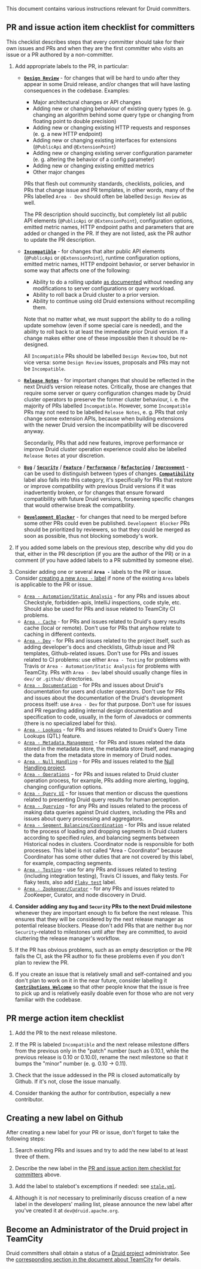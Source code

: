 <!--
  ~ Licensed to the Apache Software Foundation (ASF) under one
  ~ or more contributor license agreements.  See the NOTICE file
  ~ distributed with this work for additional information
  ~ regarding copyright ownership.  The ASF licenses this file
  ~ to you under the Apache License, Version 2.0 (the
  ~ "License"); you may not use this file except in compliance
  ~ with the License.  You may obtain a copy of the License at
  ~
  ~   http://www.apache.org/licenses/LICENSE-2.0
  ~
  ~ Unless required by applicable law or agreed to in writing,
  ~ software distributed under the License is distributed on an
  ~ "AS IS" BASIS, WITHOUT WARRANTIES OR CONDITIONS OF ANY
  ~ KIND, either express or implied.  See the License for the
  ~ specific language governing permissions and limitations
  ~ under the License.
  -->

This document contains various instructions relevant for Druid committers.

## PR and issue action item checklist for committers

This checklist describes steps that every committer should take for their own issues and PRs and when they are the first
committer who visits an issue or a PR authored by a non-committer.

1. Add appropriate labels to the PR, in particular:

   - [**`Design Review`**](https://github.com/apache/incubator-druid/labels/Design%20Review) - for changes that will be
   hard to undo after they appear in some Druid release, and/or changes that will have lasting consequences in the
   codebase. Examples:
     - Major architectural changes or API changes
     - Adding new or changing behaviour of existing query types (e. g. changing an algorithm behind some query type or
     changing from floating point to double precision)
     - Adding new or changing existing HTTP requests and responses (e. g. a new HTTP endpoint)
     - Adding new or changing existing interfaces for extensions (`@PublicApi` and `@ExtensionPoint`)
     - Adding new or changing existing server configuration parameter (e. g. altering the behavior of a config
     parameter)
     - Adding new or changing existing emitted metrics
     - Other major changes
  
     PRs that flesh out community standards, checklists, policies, and PRs that change issue and PR templates, in other
     words, many of the PRs labelled `Area - Dev` should often be labelled `Design Review` as well.

     The PR description should succinctly, but completely list all public API elements (`@PublicApi` or
     `@ExtensionPoint`), configuration options, emitted metric names, HTTP endpoint paths and parameters that are added
     or changed in the PR. If they are not listed, ask the PR author to update the PR description.

   - [**`Incompatible`**](https://github.com/apache/incubator-druid/labels/Incompatible) - for changes that alter public
   API elements (`@PublicApi` or `@ExtensionPoint`), runtime configuration options, emitted metric names, HTTP endpoint
   behavior, or server behavior in some way that affects one of the following:

     - Ability to do a rolling update [as documented](https://druid.apache.org/docs/latest/operations/rolling-updates.html)
     without needing any modifications to server configurations or query workload.
     - Ability to roll back a Druid cluster to a prior version.
     - Ability to continue using old Druid extensions without recompiling them.

     Note that no matter what, we must support the ability to do a rolling update somehow (even if some special care is
     needed), and the ability to roll back to at least the immediate prior Druid version. If a change makes either one
     of these impossible then it should be re-designed.

     All `Incompatible` PRs should be labelled `Design Review` too, but not vice versa: some `Design Review` issues,
     proposals and PRs may not be `Incompatible`.

   - [**`Release Notes`**](https://github.com/apache/incubator-druid/labels/Release%20Notes) - for important changes
   that should be reflected in the next Druid’s version release notes. Critically, those are changes that require some
   server or query configuration changes made by Druid cluster operators to preserve the former cluster behaviour, i. e.
   the majority of PRs labelled `Incompatible`. However, some `Incompatible` PRs may not need to be labelled
   `Release Notes`, e. g. PRs that only change some extension APIs, because when building extensions with the newer
   Druid version the incompatibility will be discovered anyway.

     Secondarily, PRs that add new features, improve performance or improve Druid cluster operation experience could
     also be labelled `Release Notes` at your discretion.

   - [**`Bug`**](https://github.com/apache/incubator-druid/labels/Bug) / [**`Security`**](
   https://github.com/apache/incubator-druid/labels/Security) / [**`Feature`**](
   https://github.com/apache/incubator-druid/labels/Feature) / [**`Performance`**](
   https://github.com/apache/incubator-druid/labels/Performance) / [**`Refactoring`**](
   https://github.com/apache/incubator-druid/labels/Refactoring) / [**`Improvement`**](
   https://github.com/apache/incubator-druid/labels/Improvement) - can be used to distinguish between types of changes.
   [**`Compatibility`**](https://github.com/apache/incubator-druid/labels/Compatibility) label also falls into this
   category, it's specifically for PRs that restore or improve compatibility with previous Druid versions if it was
   inadvertently broken, or for changes that ensure forward compatibility with future Druid versions, forseening specific
   changes that would otherwise break the compatibility.

   - [**`Development Blocker`**](https://github.com/apache/incubator-druid/labels/Development%20Blocker) - for changes
   that need to be merged before some other PRs could even be published. `Development Blocker` PRs should be prioritized
   by reviewers, so that they could be merged as soon as possible, thus not blocking somebody's work.

2. If you added some labels on the previous step, describe why did you do that, either in the PR description (if you are
the author of the PR) or in a comment (if you have added labels to a PR submitted by someone else).

3. Consider adding one or several **`Area -`** labels to the PR or issue. Consider [creating a new `Area -` label](
#creating-a-new-label-on-github) if none of the existing `Area` labels is applicable to the PR or issue.

   - [`Area - Automation/Static Analysis`](
   https://github.com/apache/incubator-druid/labels/Area%20-%20Automation%2FStatic%20Analysis) - for any PRs and issues
   about Checkstyle, forbidden-apis, IntelliJ inspections, code style, etc. Should also be used for PRs and issue
   related to TeamCity CI problems.
   - [`Area - Cache`](https://github.com/apache/incubator-druid/labels/Area%20-%20Cache) - for PRs and issues related to
   Druid's query results cache (local or remote). Don't use for PRs that anyhow relate to caching in different contexts.
   - [`Area - Dev`](https://github.com/apache/incubator-druid/labels/Area%20-%20Dev) - for PRs and issues related to the
   project itself, such as adding developer's docs and checklists, Github issue and PR templates, Github-related issues.
   Don't use for PRs and issues related to CI problems: use either `Area - Testing` for problems with Travis or
   `Area - Automation/Static Analysis` for problems with TeamCity. PRs with `Area - Dev` label should usually change
   files in `dev/` or `.github/` directories.
   - [`Area - Documentation`](https://github.com/apache/incubator-druid/labels/Area%20-%20Documentation) - for PRs and
   issues about Druid's documentation for users and cluster operators. Don't use for PRs and issues about the
   documentation of the Druid's development process itself: use `Area - Dev` for that purpose. Don't use for issues and
   PR regarding adding internal design documentation and specification to code, usually, in the form of Javadocs or
   comments (there is no specialized label for this).  
   - [`Area - Lookups`](https://github.com/apache/incubator-druid/labels/Area%20-%20Lookups) - for PRs and issues
   related to Druid's Query Time Lookups (QTL) feature.
   - [`Area - Metadata Management`](https://github.com/apache/incubator-druid/labels/Area%20-%20Metadata%20Management) -
   for PRs and issues related the data stored in the metadata store, the metadata store itself, and managing the data
   from the metadata store in memory of Druid nodes.
   - [`Area - Null Handling`](https://github.com/apache/incubator-druid/labels/Area%20-%20Null%20Handling) - for PRs and
   issues related to the [Null Handling project](https://github.com/apache/incubator-druid/issues/4349).
   - [`Area - Operations`](https://github.com/apache/incubator-druid/labels/Area%20-%20Operations) - for PRs and issues
   related to Druid cluster operation process, for example, PRs adding more alerting, logging, changing configuration
   options.
   - [`Area - Query UI`](https://github.com/apache/incubator-druid/labels/Area%20-%20Query%20UI) - for issues that
   mention or discuss the questions related to presenting Druid query results for human perception.
   - [`Area - Querying`](https://github.com/apache/incubator-druid/labels/Area%20-%20Querying) - for any PRs and issues
   related to the process of making data queries against Druid clusters, including the PRs and issues about query
   processing and aggregators.
   - [`Area - Segment Balancing/Coordination`](
   https://github.com/apache/incubator-druid/labels/Area%20-%20Segment%20Balancing%2FCoordination) - for PRs and issue
   related to the process of loading and dropping segments in Druid clusters according to specified *rules*, and
   balancing segments between Historical nodes in clusters. Coordinator node is responsible for both processes. This
   label is not called "Area - Coordinator" because Coordinator has some other duties that are not covered by this
   label, for example, compacting segments.
   - [`Area - Testing`](https://github.com/apache/incubator-druid/labels/Area%20-%20Testing) - use for any PRs and
   issues related to testing (including integration testing), Travis CI issues, and flaky tests. For flaky tests, also
   add [`Flaky test`](https://github.com/apache/incubator-druid/labels/Flaky%20test) label.
   - [`Area - Zookeeper/Curator`](https://github.com/apache/incubator-druid/labels/Area%20-%20Zookeeper%2FCurator) - for
   any PRs and issues related to ZooKeeper, Curator, and node discovery in Druid.


4. **Consider adding any `Bug` and `Security` PRs to the next Druid milestone** whenever they are important enough to
fix before the next release. This ensures that they will be considered by the next release manager as potential release
blockers. Please don't add PRs that are neither `Bug` nor `Security`-related to milestones until after they are
committed, to avoid cluttering the release manager's workflow.

5. If the PR has obvious problems, such as an empty description or the PR fails the CI, ask the PR author to fix these
problems even if you don't plan to review the PR.

6. If you create an issue that is relatively small and self-contained and you don't plan to work on it in the near
future, consider labelling it [**`Contributions Welcome`**](
https://github.com/apache/incubator-druid/labels/Contributions%20Welcome) so that other people know that the issue is
free to pick up and is relatively easily doable even for those who are not very familiar with the codebase.

## PR merge action item checklist

1. Add the PR to the next release milestone.

2. If the PR is labeled `Incompatible` and the next release milestone differs from the previous only in the "patch"
number (such as 0.10.1, while the previous release is 0.10 or 0.10.0), rename the next milestone so that it bumps the
"minor" number (e. g. 0.10 -> 0.11).

3. Check that the issue addessed in the PR is closed automatically by Github. If it's not, close the issue manually.

4. Consider thanking the author for contribution, especially a new contributor.

## Creating a new label on Github

After creating a new label for your PR or issue, don't forget to take the following steps:

1. Search existing PRs and issues and try to add the new label to at least three of them.

2. Describe the new label in the [PR and issue action item checklist for committers](
#pr-and-issue-action-item-checklist-for-committers) above.

3. Add the label to stalebot's excemptions if needed: see [`stale.yml`](../.github/stale.yml).

4. Although it is *not* necessary to preliminarily discuss creation of a new label in the developers' mailing list,
please announce the new label after you've created it at `dev@druid.apache.org`.

## Become an Administrator of the Druid project in TeamCity

Druid committers shall obtain a status of a [Druid project](
https://teamcity.jetbrains.com/project.html?projectId=OpenSourceProjects_Druid)
administrator. See the [corresponding section in the document about TeamCity](
teamcity.md#becoming-a-project-administrator) for details.
